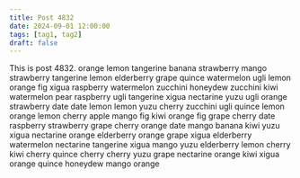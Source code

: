 ```yaml
---
title: Post 4832
date: 2024-09-01 12:00:00
tags: [tag1, tag2]
draft: false
---
```

This is post 4832.
orange
lemon
tangerine
banana
strawberry
mango
strawberry
tangerine
lemon
elderberry
grape
quince
watermelon
ugli
lemon
orange
fig
xigua
raspberry
watermelon
zucchini
honeydew
zucchini
kiwi
watermelon
pear
raspberry
ugli
tangerine
xigua
nectarine
yuzu
ugli
orange
strawberry
date
date
lemon
lemon
yuzu
cherry
zucchini
ugli
quince
lemon
orange
lemon
cherry
apple
mango
fig
kiwi
orange
fig
grape
cherry
date
raspberry
strawberry
grape
cherry
orange
date
mango
banana
kiwi
yuzu
xigua
nectarine
orange
elderberry
orange
grape
xigua
elderberry
watermelon
nectarine
tangerine
xigua
mango
yuzu
elderberry
lemon
cherry
kiwi
cherry
quince
cherry
cherry
yuzu
grape
nectarine
orange
kiwi
xigua
orange
quince
honeydew
mango
orange
